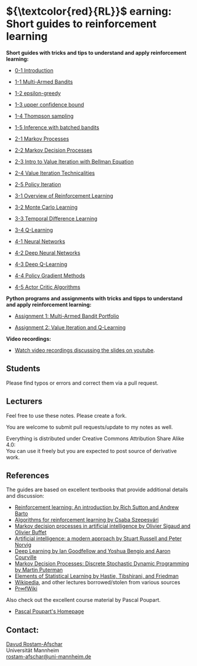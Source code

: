 # ${\textcolor{red}{RL}}$ earning: Short guides to reinforcement learning

**Short guides with tricks and tips to understand and apply reinforcement learning:**

- [0-1 Introduction](https://github.com/listoflistoflist/RLearning/blob/main/intro/RLearning0-1.pdf)

- [1-1 Multi-Armed Bandits](https://github.com/listoflistoflist/RLearning/blob/main/unit%201/1-1%20Multi-Armed%20Bandits/RLearning1-1.pdf)

- [1-2 epsilon-greedy](https://github.com/listoflistoflist/RLearning/blob/main/unit%201/1-2%20epsilon-greedy/RLearning1-2.pdf)

- [1-3 upper confidence bound](https://github.com/listoflistoflist/RLearning/blob/main/unit%201/1-3%20upper%20confidence%20bound/RLearning1-3.pdf)

- [1-4 Thompson sampling](https://github.com/listoflistoflist/RLearning/blob/main/unit%201/1-4%20Thompson%20sampling/RLearning1-4.pdf)

- [1-5 Inference with batched bandits](https://github.com/listoflistoflist/RLearning/blob/main/unit%201/1-5%20Inference%20with%20batched%20bandits/RLearning1-5.pdf)

- [2-1 Markov Processes](https://github.com/listoflistoflist/RLearning/blob/main/unit%202/2-1%20Markov%20Processes/RLearning2-1.pdf)

- [2-2 Markov Decision Processes](https://github.com/listoflistoflist/RLearning/blob/main/unit%202/2-2%20Markov%20Decision%20Processes/RLearning2-2.pdf)

- [2-3 Intro to Value Iteration with Bellman Equation](https://github.com/listoflistoflist/RLearning/blob/main/unit%202/2-3%20Bellman%20Equation/RLearning2-3.pdf)

- [2-4 Value Iteration Technicalities](https://github.com/listoflistoflist/RLearning/blob/main/unit%202/2-4%20Value%20Iteration%20Technicalities/RLearning2-4.pdf)

- [2-5 Policy Iteration](https://github.com/listoflistoflist/RLearning/blob/main/unit%202/2-5%20Policy%20Iteration/RLearning2-5.pdf)

- [3-1 Overview of Reinforcement Learning](https://github.com/listoflistoflist/RLearning/blob/main/unit%203/3-1%20Overview%20of%20Reinforcement%20Learning/RLearning3-1.pdf)

- [3-2 Monte Carlo Learning](https://github.com/listoflistoflist/RLearning/blob/main/unit%203/3-2%20Monte%20Carlo%20Learning/RLearning3-2.pdf)

- [3-3 Temporal Difference Learning](https://github.com/listoflistoflist/RLearning/blob/main/unit%203/3-3%20Temporal%20Difference%20Learning/RLearning3-3.pdf)

- [3-4 Q-Learning](https://github.com/listoflistoflist/RLearning/blob/main/unit%203/3-4%20Q-Learning/RLearning3-4.pdf)

- [4-1 Neural Networks](https://github.com/listoflistoflist/RLearning/blob/main/unit%204/4-1%20Neural%20Networks/RLearning4-1.pdf)

- [4-2 Deep Neural Networks](https://github.com/listoflistoflist/RLearning/blob/main/unit%204/4-2%20Deep%20Neural%20Networks/RLearning4-2.pdf)

- [4-3 Deep Q-Learning](https://github.com/listoflistoflist/RLearning/blob/main/unit%204/4-3%20Deep%20Q-Learning/RLearning4-3.pdf)

- [4-4 Policy Gradient Methods](https://github.com/listoflistoflist/RLearning/blob/main/unit%204/4-4%20Policy%20Gradient%20Methods/RLearning4-4.pdf)

- [4-5 Actor Critic Algorithms](https://github.com/listoflistoflist/RLearning/blob/main/unit%204/4-5%20Actor%20Critic%20Algorithms/RLearning4-5.pdf)

**Python programs and assignments with tricks and tipps to understand and apply reinforcement learning:**

- [Assignment 1: Multi-Armed Bandit Portfolio](https://github.com/listoflistoflist/RLearning/blob/main/assignment%201/assignment%201.html)

- [Assignment 2: Value Iteration and Q-Learning](https://github.com/listoflistoflist/RLearning/blob/main/assignment%202/assignment%202.html)

**Video recordings:**

- [Watch video recordings discussing the slides on youtube](https://www.youtube.com/watch?v=68tVOESzcWM&list=PL6vJnEsYB_3GQ3rsNx38LigfpjLtR-l4P&index=1).

## Students
Please find typos or errors and correct them via a pull request.

## Lecturers
Feel free to use these notes. Please create a fork.

You are welcome to submit pull requests/update to my notes as well.

Everything is distributed under Creative Commons Attribution Share Alike 4.0:<br /> 
You can use it freely but you are expected to post source of derivative work.

## References
The guides are based on excellent textbooks that provide additional details and discussion:
- [Reinforcement learning: An introduction by Rich Sutton and Andrew Barto](http://incompleteideas.net/book/the-book-2nd.html)
- [Algorithms for reinforcement learning by Csaba Szepesvári](https://sites.ualberta.ca/~szepesva/RLBook.html)
- [Markov decision processes in artificial intelligence by Olivier Sigaud and Olivier Buffet](https://www.amazon.de/Markov-Decision-Processes-Artificial-Intelligence/dp/1848211678)
- [Artificial intelligence: a modern approach by  Stuart Russell and Peter Norvig](https://aima.cs.berkeley.edu/)
- [Deep Learning by Ian Goodfellow and Yoshua Bengio and Aaron Courville](https://www.deeplearningbook.org/)
- [Markov Decision Processes: Discrete Stochastic Dynamic Programming by Martin Puterman](https://onlinelibrary.wiley.com/doi/book/10.1002/9780470316887)
- [Elements of Statistical Learning by Hastie, Tibshirani, and Friedman](https://statweb.stanford.edu/~tibs/ElemStatLearn/)
- [Wikipedia](https://en.wikipedia.org/wiki/Proximal_policy_optimization), and other lectures borrowed/stolen from various sources
- [Pr∞fWiki](https://proofwiki.org/wiki/Banach_Fixed-Point_Theorem)

Also check out the excellent course material by Pascal Poupart.
- [Pascal Poupart's Homepage](https://cs.uwaterloo.ca/~ppoupart/)

## Contact:
[Davud Rostam-Afschar](https://rostam-afschar.de)<br />
Universität Mannheim<br />
rostam-afschar@uni-mannheim.de
